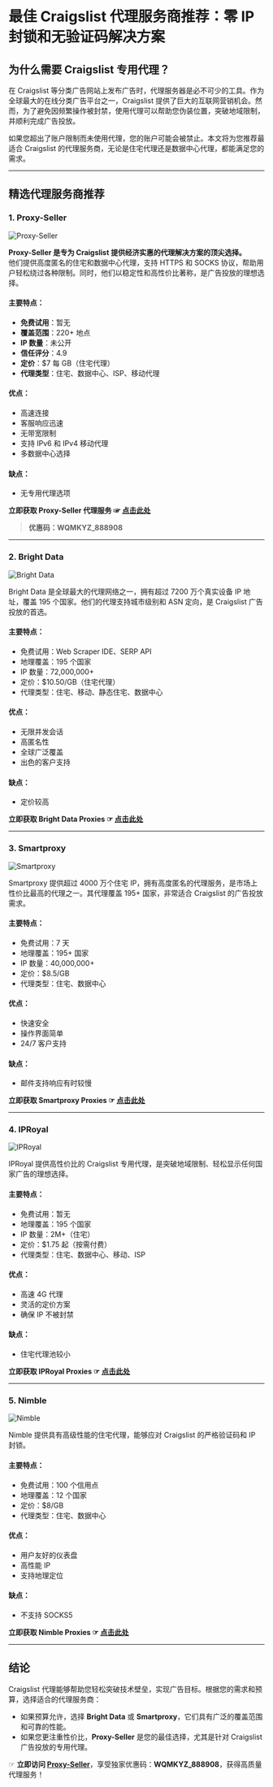 # 最佳 Craigslist 代理服务商推荐：零 IP 封锁和无验证码解决方案

## 为什么需要 Craigslist 专用代理？

在 Craigslist 等分类广告网站上发布广告时，代理服务器是必不可少的工具。作为全球最大的在线分类广告平台之一，Craigslist 提供了巨大的互联网营销机会。然而，为了避免因频繁操作被封禁，使用代理可以帮助您伪装位置，突破地域限制，并顺利完成广告投放。

如果您超出了账户限制而未使用代理，您的账户可能会被禁止。本文将为您推荐最适合 Craigslist 的代理服务商，无论是住宅代理还是数据中心代理，都能满足您的需求。

---

## 精选代理服务商推荐

### **1. Proxy-Seller**
![Proxy-Seller](https://proxygraphy.com/wp-content/uploads/2024/09/Proxy-Seller-Logo-main.webp)

**Proxy-Seller 是专为 Craigslist 提供经济实惠的代理解决方案的顶尖选择。**  
他们提供高度匿名的住宅和数据中心代理，支持 HTTPS 和 SOCKS 协议，帮助用户轻松绕过各种限制。同时，他们以稳定性和高性价比著称，是广告投放的理想选择。

#### **主要特点**：
- **免费试用**：暂无  
- **覆盖范围**：220+ 地点  
- **IP 数量**：未公开  
- **信任评分**：4.9  
- **定价**：$7 每 GB（住宅代理）  
- **代理类型**：住宅、数据中心、ISP、移动代理  

#### **优点**：
- 高速连接  
- 客服响应迅速  
- 无带宽限制  
- 支持 IPv6 和 IPv4 移动代理  
- 多数据中心选择  

#### **缺点**：
- 无专用代理选项  

**立即获取 Proxy-Seller 代理服务 ☞ [点击此处](https://bit.ly/proxy-seller-coupon)**

> **优惠码：WQMKYZ_888908**

---

### **2. Bright Data**
![Bright Data](https://proxygraphy.com/wp-content/uploads/2024/09/bright-data-icon-square.webp)

Bright Data 是全球最大的代理网络之一，拥有超过 7200 万个真实设备 IP 地址，覆盖 195 个国家。他们的代理支持城市级别和 ASN 定向，是 Craigslist 广告投放的首选。

#### **主要特点**：
- 免费试用：Web Scraper IDE、SERP API  
- 地理覆盖：195 个国家  
- IP 数量：72,000,000+  
- 定价：$10.50/GB（住宅代理）  
- 代理类型：住宅、移动、静态住宅、数据中心  

#### **优点**：
- 无限并发会话  
- 高匿名性  
- 全球广泛覆盖  
- 出色的客户支持  

#### **缺点**：
- 定价较高  

**立即获取 Bright Data Proxies ☞ [点击此处](https://corporatebloggingtips.com/aff/brightdata)**

---

### **3. Smartproxy**
![Smartproxy](https://proxygraphy.com/wp-content/uploads/2024/09/smartproxy-icon-square.webp)

Smartproxy 提供超过 4000 万个住宅 IP，拥有高度匿名的代理服务，是市场上性价比最高的代理之一。其代理覆盖 195+ 国家，非常适合 Craigslist 的广告投放需求。

#### **主要特点**：
- 免费试用：7 天  
- 地理覆盖：195+ 国家  
- IP 数量：40,000,000+  
- 定价：$8.5/GB  
- 代理类型：住宅、数据中心  

#### **优点**：
- 快速安全  
- 操作界面简单  
- 24/7 客户支持  

#### **缺点**：
- 邮件支持响应有时较慢  

**立即获取 Smartproxy Proxies ☞ [点击此处](https://corporatebloggingtips.com/aff/smartproxy)**

---

### **4. IPRoyal**
![IPRoyal](https://proxygraphy.com/wp-content/uploads/2024/09/IPRoyal-icon-logo.webp)

IPRoyal 提供高性价比的 Craigslist 专用代理，是突破地域限制、轻松显示任何国家广告的理想选择。

#### **主要特点**：
- 免费试用：暂无  
- 地理覆盖：195 个国家  
- IP 数量：2M+（住宅）  
- 定价：$1.75 起（按需付费）  
- 代理类型：住宅、数据中心、移动、ISP  

#### **优点**：
- 高速 4G 代理  
- 灵活的定价方案  
- 确保 IP 不被封禁  

#### **缺点**：
- 住宅代理池较小  

**立即获取 IPRoyal Proxies ☞ [点击此处](https://corporatebloggingtips.com/aff/iproyal)**

---

### **5. Nimble**
![Nimble](https://proxygraphy.com/wp-content/uploads/2024/09/nimbleway-proxies.webp)

Nimble 提供具有高级性能的住宅代理，能够应对 Craigslist 的严格验证码和 IP 封锁。

#### **主要特点**：
- 免费试用：100 个信用点  
- 地理覆盖：12 个国家  
- 定价：$8/GB  
- 代理类型：住宅、数据中心  

#### **优点**：
- 用户友好的仪表盘  
- 高性能 IP  
- 支持地理定位  

#### **缺点**：
- 不支持 SOCKS5  

**立即获取 Nimble Proxies ☞ [点击此处](https://corporatebloggingtips.com/aff/nimble)**

---

## 结论

Craigslist 代理能够帮助您轻松突破技术壁垒，实现广告目标。根据您的需求和预算，选择适合的代理服务商：

- 如果预算允许，选择 **Bright Data** 或 **Smartproxy**，它们具有广泛的覆盖范围和可靠的性能。
- 如果您更注重性价比，**Proxy-Seller** 是您的最佳选择，尤其是针对 Craigslist 广告投放的专用代理。

☞ **立即访问 [Proxy-Seller](https://bit.ly/proxy-seller-coupon)**，享受独家优惠码：**WQMKYZ_888908**，获得高质量代理服务！

